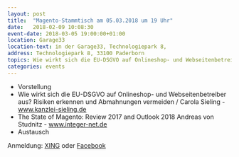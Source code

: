 ```yaml
---
layout: post
title:  "Magento-Stammtisch am 05.03.2018 um 19 Uhr"
date:   2018-02-09 10:08:30
event-date: 2018-03-05 19:00:00+01:00
location: Garage33
location-text: in der Garage33, Technologiepark 8,
address: Technologiepark 8, 33100 Paderborn
topics: Wie wirkt sich die EU-DSGVO auf Onlineshop- und Webseitenbetreiber aus + The State of Magento: Review 2017 and Outlook 2018
categories: events
---
```


*  Vorstellung
*  Wie wirkt sich die EU-DSGVO auf Onlineshop- und Webseitenbetreiber aus? Risiken erkennen und Abmahnungen vermeiden / Carola Sieling - www.kanzlei-sieling.de
*  The State of Magento: Review 2017 and Outlook 2018 Andreas von Studnitz - www.integer-net.de 
*  Austausch

Anmeldung: <a href="https://www.xing.com">XING</a>
oder <a href="https://www.facebook.com">Facebook</a> 
